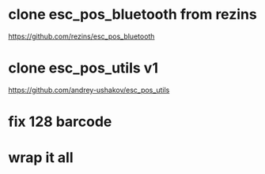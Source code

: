 # clone esc_pos_bluetooth from rezins
https://github.com/rezins/esc_pos_bluetooth
# clone esc_pos_utils v1
https://github.com/andrey-ushakov/esc_pos_utils
# fix 128 barcode
# wrap it all